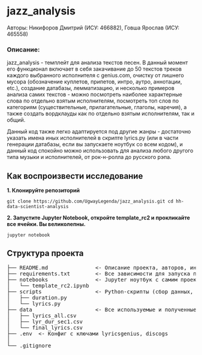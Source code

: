# jazz_analysis
Авторы: Никифоров Дмитрий (ИСУ: 466882), Говша Ярослав (ИСУ: 465558)

### Описание:
jazz_analysis - темплейт для анализа текстов песен. В данный момент его функционал включает в себя закачивание до 50 текстов треков каждого выбранного исполнителя с genius.com, очистку от лишнего мусора (обозначение куплетов, припетов, интро, аутро, аннотации, etc.), создание датабазы, лемматизацию, и несколько примеров анализа самих текстов - можно посмотреть наиболее характерные слова по отдельно взятым исполнителям, посмотреть топ слов по категориям (существительные, прилагательные, глаголы, наречия), а также создать вордклауды как по отдельно взятым исполнителям, так и общий.

Данный код также легко адаптируется под другие жанры - достаточно указать имена иных исполнителей в скрипте lyrics.py (или в части генерации датабазы, если вы запускаете ноутбук со всем кодом), и данный код спокойно можно использовать для анализа любого другого типа музыки и исполнителей, от рок-н-ролла до русского рэпа.

## Как воспроизвести исследование
**1. Клонируйте репозиторий**

``git clone https://github.com/UgwayLegenda/jazz_analysis.git
cd hh-data-scientist-analysis ``

**2. Запустите Jupyter Notebook, откройте template_rc2 и прокликайте все ячейки. Вы великолепны.**

``jupyter notebook``

## Структура проекта
 <pre>
├── README.md               <- Описание проекта, авторов, инструкции
├── requirements.txt        <- Все зависимости для запуска проекта. Можно установить автоматически через Jupyter ноутбук.
├── notebooks               <- Jupyter ноутбук с самим проектом.
│   └── template_rc2.ipynb
├── scripts                 <- Python-скрипты (сбор данных, текст и продолжительность треков. Продублированы в коде самого проекта.)
│   ├── duration.py
│   └── lyrics.py
├── data                    <- Все используемые и полученные данные
│   ├── lyrics_all.csv
│   ├── lyr_dur_sec1.csv
│   └── final_lyrics.csv
├── .env  <- Конфиг с ключами lyricsgenius, discogs
│  
└── .gitignore
</pre>
